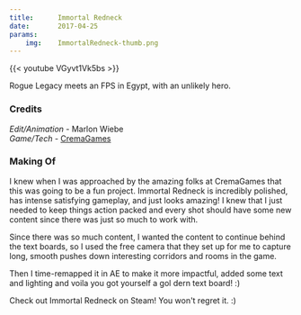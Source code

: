 ```yaml
---
title:      Immortal Redneck
date:       2017-04-25
params:
    img:    ImmortalRedneck-thumb.png
---
```


{{< youtube VGyvt1Vk5bs >}}

Rogue Legacy meets an FPS in Egypt, with an unlikely hero.

### Credits  

_Edit/Animation_ - Marlon Wiebe  
_Game/Tech_ - [CremaGames](https://www.youtube.com/watch?v=VGyvt1Vk5bs)  

### Making Of  

I knew when I was approached by the amazing folks at CremaGames that this was going to be a fun project.  Immortal Redneck is incredibly polished, has intense satisfying gameplay, and just looks amazing!  I knew that I just needed to keep things action packed and every shot should have some new content since there was just so much to work with.

Since there was so much content, I wanted the content to continue behind the text boards, so I used the free camera that they set up for me to capture long, smooth pushes down interesting corridors and rooms in the game.

Then I time-remapped it in AE to make it more impactful, added some text and lighting and voila you got yourself a gol dern text board! :)

Check out Immortal Redneck on Steam!  You won't regret it. :)
